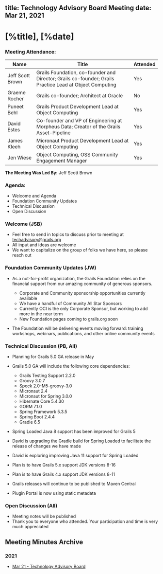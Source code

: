 title: Technology Advisory Board Meeting
date: Mar 21, 2021
---

# [%title], [%date] 

### Meeting Attendance:

| Name        | Title       | Attended    |
| ----------- | ----------- | ----------- |
| Jeff Scott Brown      | Grails Foundation, co-founder and Director; Grails co-founder; Grails Practice Lead at Object Computing       | Yes       |
| Graeme Rocher   | Grails co-founder; Architect at Oracle        | No        |
| Puneet Behl  | Grails Product Development Lead at Object Computing   | Yes        |
| David Estes  | Co-founder and VP of Engineering at Morpheus Data; Creator of the Grails Asset-Pipeline   | Yes        |
| James Kleeh  | Micronaut Product Development Lead at Object Computing   | Yes        |
| Jen Wiese  | Object Computing, OSS Community Engagement Manager   | Yes        |

**The Meeting Was Led By:** Jeff Scott Brown

### Agenda:

* Welcome and Agenda
* Foundation Community Updates
* Technical Discussion
* Open Discussion

### Welcome (JSB)

* Feel free to send in topics to discuss prior to meeting at techadvisory@grails.org
* All input and ideas are welcome
* We want to capitalize on the group of folks we have here, so please reach out

### Foundation Community Updates (JW)

* As a not-for-profit organization, the Grails Foundation relies on the financial support from our amazing community of
  generous sponsors.

    * Corporate and Community sponsorship opportunities currently available
    * We have a handful of Community All Star Sponsors
    * Currently OCI is the only Corporate Sponsor, but working to add more in the near term
    * New Foundation pages coming to grails.org soon
* The Foundation will be delivering events moving forward: training workshops, webinars, publications, and other online
  community events

### Technical Discussion (PB, All)

* Planning for Grails 5.0 GA release in May
* Grails 5.0 GA will include the following core dependencies:

    * Grails Testing Support 2.2.0
    * Groovy 3.0.7
    * Spock 2.0-M5-groovy-3.0
    * Micronaut 2.4
    * Micronaut for Spring 3.0.0
    * Hibernate Core 5.4.30
    * GORM 7.1.0
    * Spring Framework 5.3.5
    * Spring Boot 2.4.4
    * Gradle 6.5
* Spring Loaded Java 8 support has been improved for Grails 5
* David is upgrading the Gradle build for Spring Loaded to facilitate the release of changes we have made
* David is exploring improving Java 11 support for Spring Loaded
* Plan is to have Grails 5.x support JDK versions 8-16
* Plan is to have Grails 4.x support JDK versions 8-11
* Grails releases will continue to be published to Maven Central
* Plugin Portal is now using static metadata

### Open Discussion (All)

* Meeting notes will be published
* Thank you to everyone who attended. Your participation and time is very much appreciated

## Meeting Minutes Archive

### 2021

* [Mar 21 - Technology Advisory Board](/foundation/minutes/20210321-tab.html)
